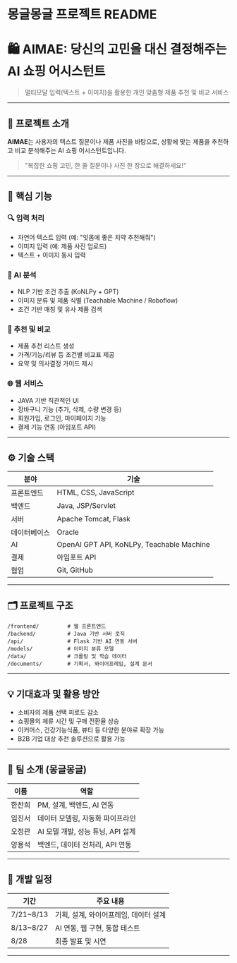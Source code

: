 # 몽글몽글 프로젝트 README

# 🛍️ AIMAE: 당신의 고민을 대신 결정해주는 AI 쇼핑 어시스턴트

> 멀티모달 입력(텍스트 + 이미지)을 활용한 개인 맞춤형 제품 추천 및 비교 서비스

---

## 📌 프로젝트 소개

**AIMAE**는 사용자의 텍스트 질문이나 제품 사진을 바탕으로, 상황에 맞는 제품을 추천하고 비교 분석해주는 AI 쇼핑 어시스턴트입니다.

> "복잡한 쇼핑 고민, 한 줄 질문이나 사진 한 장으로 해결하세요!"

---

## 🧠 핵심 기능

### 🔍 입력 처리
- 자연어 텍스트 입력 (예: "잇몸에 좋은 치약 추천해줘")
- 이미지 입력 (예: 제품 사진 업로드)
- 텍스트 + 이미지 동시 입력

### 🧠 AI 분석
- NLP 기반 조건 추출 (KoNLPy + GPT)
- 이미지 분류 및 제품 식별 (Teachable Machine / Roboflow)
- 조건 기반 매칭 및 유사 제품 검색

### 🛒 추천 및 비교
- 제품 추천 리스트 생성
- 가격/기능/리뷰 등 조건별 비교표 제공
- 요약 및 의사결정 가이드 제시

### 🌐 웹 서비스
- JAVA 기반 직관적인 UI
- 장바구니 기능 (추가, 삭제, 수량 변경 등)
- 회원가입, 로그인, 마이페이지 기능
- 결제 기능 연동 (아임포트 API)

---

## ⚙️ 기술 스택

| 분야 | 기술 |
|------|------|
| 프론트엔드 | HTML, CSS, JavaScript |
| 백엔드 | Java, JSP/Servlet |
| 서버 | Apache Tomcat, Flask |
| 데이터베이스 | Oracle |
| AI | OpenAI GPT API, KoNLPy, Teachable Machine |
| 결제 | 아임포트 API |
| 협업 | Git, GitHub |

---

## 🗂️ 프로젝트 구조

```
/frontend/         # 웹 프론트엔드
/backend/          # Java 기반 서버 로직
/api/              # Flask 기반 AI 연동 서버
/models/           # 이미지 분류 모델
/data/             # 크롤링 및 학습 데이터
/documents/        # 기획서, 와이어프레임, 설계 문서
```

---

## 💡 기대효과 및 활용 방안

- 소비자의 제품 선택 피로도 감소
- 쇼핑몰의 체류 시간 및 구매 전환율 상승
- 이커머스, 건강기능식품, 뷰티 등 다양한 분야로 확장 가능
- B2B 기업 대상 추천 솔루션으로 활용 가능

---

## 👥 팀 소개 (몽글몽글)

| 이름 | 역할 |
|------|------|
| 한찬희 | PM, 설계, 백엔드, AI 연동 |
| 임진서 | 데이터 모델링, 자동화 파이프라인 |
| 오정관 | AI 모델 개발, 성능 튜닝, API 설계 |
| 양용석 | 백엔드, 데이터 전처리, API 연동 |

---

## 📆 개발 일정

| 기간 | 주요 내용 |
|------|----------|
| 7/21~8/13 | 기획, 설계, 와이어프레임, 데이터 설계 |
| 8/13~8/27 | AI 연동, 웹 구현, 통합 테스트 |
| 8/28 | 최종 발표 및 시연 |

---

